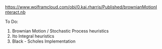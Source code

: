 https://www.wolframcloud.com/obj/0.kai.rharris/Published/brownianMotionInteract.nb

To Do:

1. Brownian Motion / Stochastic Process heuristics
2. Ito Integral heuristics
3. Black - Scholes Implementation
